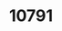 ---
title: '10791'
categories:
  - PCS2
description: Participate in an informal meeting
pdf: 'https://www.nzqa.govt.nz/nqfdocs/units/pdf/10791.pdf'
level: '2'
credits: '3'
assessment: Internal
---